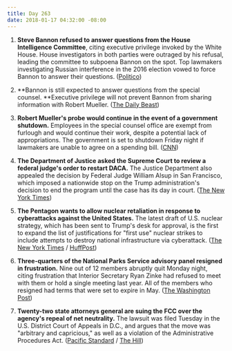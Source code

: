 ```yaml
---
title: Day 263
date: 2018-01-17 04:32:00 -08:00
---
```


1. **Steve Bannon refused to answer questions from the House Intelligence Committee**, citing executive privilege invoked by the White House. House investigators in both parties were outraged by his refusal, leading the committee to subpoena Bannon on the spot. Top lawmakers investigating Russian interference in the 2016 election vowed to force Bannon to answer their questions. ([Politico](https://www.politico.com/story/2018/01/16/steve-bannon-congress-testimony-subpoena-341492))

2. **Bannon is still expected to answer questions from the special counsel. **Executive privilege will not prevent Bannon from sharing information with Robert Mueller.  ([The Daily Beast](https://www.thedailybeast.com/steve-bannon-will-tell-all-to-robert-mueller-source-says))

3. **Robert Mueller's probe would continue in the event of a government shutdown.** Employees in the special counsel office are exempt from furlough and would continue their work, despite a potential lack of appropriations. The government is set to shutdown Friday night if lawmakers are unable to agree on a spending bill. ([CNN](http://www.cnn.com/2018/01/16/politics/justice-department-special-counsel-shutdown/index.html))

4. **The Department of Justice asked the Supreme Court to review a federal judge's order to restart DACA.** The Justice Department also appealed the decision by Federal Judge William Alsup in San Francisco, which imposed a nationwide stop on the Trump administration's decision to end the program until the case has its day in court. ([The New York Times](https://www.nytimes.com/2018/01/16/us/politics/trump-administration-daca-appeal-supreme-court.html))

5. **The Pentagon wants to allow nuclear retaliation in response to cyberattacks against the United States.** The latest draft of U.S. nuclear strategy, which has been sent to Trump's desk for approval, is the first to expand the list of justifications for "first use" nuclear strikes to include attempts to destroy national infrastructure via cyberattack. ([The New York Times](https://www.nytimes.com/2018/01/16/us/politics/pentagon-nuclear-review-cyberattack-trump.html) / [HuffPost](https://www.huffingtonpost.com/entry/trump-nuclear-posture-review-2018_us_5a4d4773e4b06d1621bce4c5))

6. **Three-quarters of the National Parks Service advisory panel resigned in frustration.** Nine out of 12 members abruptly quit Monday night, citing frustration that Interior Secretary Ryan Zinke had refused to meet with them or hold a single meeting last year. All of the members who resigned had terms that were set to expire in May. ([The Washington Post](https://www.washingtonpost.com/national/health-science/nearly-all-members-of-national-park-service-advisory-panel-resign-in-frustration/2018/01/16/b322ef5e-fae3-11e7-ad8c-ecbb62019393_story.html?utm_term=.c56df61a5735))

7. **Twenty-two state attorneys general are suing the FCC over the agency's repeal of net neutrality.** The lawsuit was filed Tuesday in the U.S. District Court of Appeals in D.C., and argues that the move was "arbitrary and capricious," as well as a violation of the Administrative Procedures Act. ([Pacific Standard](https://psmag.com/news/22-attorneys-general-sue-fcc-over-net-neutrality-repeal) / [The Hill](http://thehill.com/policy/technology/369203-states-sue-fcc-over-net-neutrality-repeal))